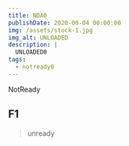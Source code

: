```yaml
---
title: NDA0
publishDate: 2020-00-04 00:00:00
img: /assets/stock-1.jpg
img_alt: UNLOADED
description: |
  UNLOADED0
tags:
  - notready0
---
```


NotReady

## F1

> unready


